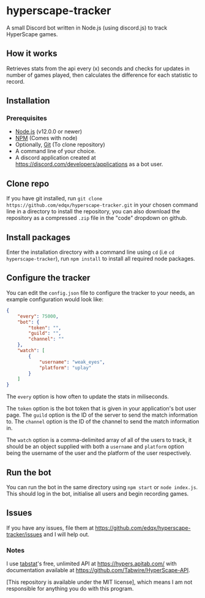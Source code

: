 # hyperscape-tracker
A small Discord bot written in Node.js (using discord.js) to track HyperScape games.

## How it works
Retrieves stats from the api every (x) seconds and checks for updates in number of games played, then calculates the difference for each statistic to record.

## Installation

### Prerequisites
* [Node.js](https://nodejs.org) (v12.0.0 or newer)
* [NPM](https://npmjs.org) (Comes with node)
* Optionally, [Git](https://git-scm.com/) (To clone repository)
* A command line of your choice.
* A discord application created at https://discord.com/developers/applications as a bot user.

## Clone repo
If you have git installed, run `git clone https://github.com/edqx/hyperscape-tracker.git` in your chosen command line in a directory to install the repository, you can also download the repository as a compressed `.zip` file in the "code" dropdown on github.

## Install packages
Enter the installation directory with a command line using `cd` (i.e `cd hyperscape-tracker`), run `npm install` to install all required node packages.

## Configure the tracker
You can edit the `config.json` file to configure the tracker to your needs, an example configuration would look like:
```json
{
    "every": 75000,
    "bot": {
        "token": "",
        "guild": "",
        "channel": ""
    },
    "watch": [
        {
            "username": "weak_eyes",
            "platform": "uplay"
        }
	]
}
```
The `every` option is how often to update the stats in miliseconds.

The `token` option is the bot token that is given in your application's bot user page.
The `guild` option is the ID of the server to send the match information to.
The `channel` option is the ID of the channel to send the match information in.

The `watch` option is a comma-delimited array of all of the users to track, it should be an object supplied with both a `username` and `platform` option being the username of the user and the platform of the user respectively.

## Run the bot
You can run the bot in the same directory using `npm start` or `node index.js`. This should log in the bot, initialise all users and begin recording games.

## Issues
If you have any issues, file them at https://github.com/edqx/hyperscape-tracker/issues and I will help out.

### Notes
I use [tabstat](https://tabstats.com)'s free, unlimited API at https://hypers.apitab.com/ with documentation available at https://github.com/Tabwire/HyperScape-API.

[This repository is available under the MIT license], which means I am not responsible for anything you do with this program.